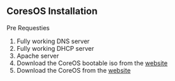 <h2>CoresOS Installation </h2>

<p>Pre Requesties</p>
<ol>
  <li>Fully working DNS server</li>
  <li>Fully working DHCP server</i>
  <li>Apache server</li>
  <li>Download the CoreOS bootable iso from the <a href="https://coreos.com/os/docs/latest/booting-with-iso.html">website</a></li> 
  <li>Download the CoreOS from the <a href="https://stable.release.core-os.net/amd64-usr/current/">website</a></li>
</ol>
